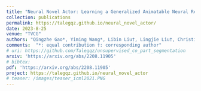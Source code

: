 ```yaml
---
title: "Neural Novel Actor: Learning a Generalized Animatable Neural Representation for Human Actors"
collection: publications
permalink: https://talegqz.github.io/neural_novel_actor/
date: 2023-8-25
venue: "TVCG"
authors: "Qingzhe Gao*, Yiming Wang*, Libin Liu†, Lingjie Liu†, Christian Theobalt, Baoquan Chen†"
comments:  "*: equal contribution †: corresponding author"
# uri: https://github.com/Talegqz/unsupervised_co_part_segmentation
arxiv: 'https://arxiv.org/abs/2208.11905'
# bibtex: 
pdf: 'https://arxiv.org/abs/2208.11905'
project: https://talegqz.github.io/neural_novel_actor
# teaser: /images/teaser_icml2021.PNG
---
```

<!-- coming soon! -->
